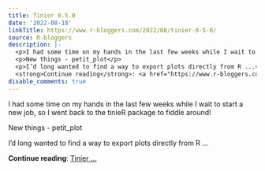 ```yaml
---
title: Tinier 0.5.0
date: '2022-08-18'
linkTitle: https://www.r-bloggers.com/2022/08/tinier-0-5-0/
source: R-bloggers
description: |-
  <p>I had some time on my hands in the last few weeks while I wait to start a new job, so I went back to the tinieR package to fiddle around!</p>
  <p>New things - petit_plot</p>
  <p>I’d long wanted to find a way to export plots directly from R ...</p>
  <strong>Continue reading</strong>: <a href="https://www.r-bloggers.com/2022/08/tinier-0-5-0/">Tinier ...
disable_comments: true
---
```

<p>I had some time on my hands in the last few weeks while I wait to start a new job, so I went back to the tinieR package to fiddle around!</p>
<p>New things - petit_plot</p>
<p>I’d long wanted to find a way to export plots directly from R ...</p>
<strong>Continue reading</strong>: <a href="https://www.r-bloggers.com/2022/08/tinier-0-5-0/">Tinier ...
